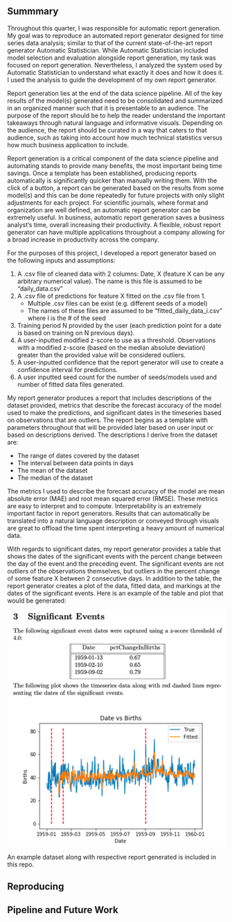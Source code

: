 ## Summmary

Throughout this quarter, I was responsible for automatic report generation. My goal was to reproduce an automated report generator designed for time series data analysis; similar to that of the current state-of-the-art report generator Automatic Statistician. While Automatic Statistician included model selection and evaluation alongside report generation, my task was focused on report generation. Nevertheless, I analyzed the system used by Automatic Statistician to understand what exactly it does and how it does it. I used the analysis to guide the development of my own report generator.

Report generation lies at the end of the data science pipeline. All of the key results of the model(s) generated need to be consolidated and summarized in an organized manner such that it is presentable to an audience. The purpose of the report should be to help the reader understand the important takeaways through natural language and informative visuals. Depending on the audience, the report should be curated in a way that caters to that audience, such as taking into account how much technical statistics versus how much business application to include.

Report generation is a critical component of the data science pipeline and automating stands to provide many benefits, the most important being time savings. Once a template has been established, producing reports automatically is significantly quicker than manually writing them. With the click of a button, a report can be generated based on the results from some model(s) and this can be done repeatedly for future projects with only slight adjustments for each project. For scientific journals, where format and organization are well defined, an automatic report generator can be extremely useful. In business, automatic report generation saves a business analyst‘s time, overall increasing their productivity. A flexible, robust report generator can have multiple applications throughout a company allowing for a broad increase in productivity across the company.

For the purposes of this project, I developed a report generator based on the following inputs and assumptions:
1.	A .csv file of cleaned data with 2 columns: Date, X (feature X can be any arbitrary numerical value). The name is this file is assumed to be “daily_data.csv”
2.	A .csv file of predictions for feature X fitted on the .csv file from 1.
    -	Multiple .csv files can be exist (e.g. different seeds of a model)
    -	The names of these files are assumed to be “fitted_daily_data_i.csv” where I is the # of the seed
3.	Training period N provided by the user (each prediction point for a date is based on training on N previous days).
4.	A user-inputted modified z-score to use as a threshold. Observations with a modified z-score (based on the median absolute deviation) greater than the provided value will be considered outliers.
5.	A user-inputted confidence that the report generator will use to create a confidence interval for predictions.
6.	A user inputted seed count for the number of seeds/models used and number of fitted data files generated.

My report generator produces a report that includes descriptions of the dataset provided, metrics that describe the forecast accuracy of the model used to make the predictions, and significant dates in the timeseries based on observations that are outliers. The report begins as a template with parameters throughout that will be provided later based on user input or based on descriptions derived. The descriptions I derive from the dataset are:
*	The range of dates covered by the dataset
*	The interval between data points in days
*	The mean of the dataset
*	The median of the dataset

The metrics I used to describe the forecast accuracy of the model are mean absolute error (MAE) and root mean squared error (RMSE). These metrics are easy to interpret and to compute. Interpretability is an extremely important factor in report generators. Results that can automatically be translated into a natural language description or conveyed through visuals are great to offload the time spent interpreting a heavy amount of numerical data.

With regards to significant dates, my report generator provides a table that shows the dates of the significant events with the percent change between the day of the event and the preceding event. The significant events are not outliers of the observations themselves, but outliers in the percent change of some feature X between 2 consecutive days. In addition to the table, the report generator creates a plot of the data, fitted data, and markings at the dates of the significant events. Here is an example of the table and plot that would be generated:

![Image](example.png)

An example dataset along with respective report generated is included in this repo. 


## Reproducing

## Pipeline and Future Work
